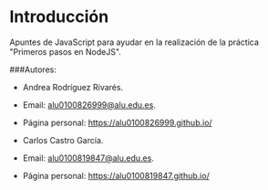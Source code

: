 # Introducción

Apuntes de JavaScript para ayudar en la realización de la práctica "Primeros pasos en NodeJS".

###Autores:

* Andrea Rodríguez Rivarés. 
* Email: alu0100826999@alu.edu.es.
* Página personal: https://alu0100826999.github.io/


* Carlos Castro García.
* Email: alu0100819847@alu.edu.es.
* Página personal: https://alu0100819847.github.io/